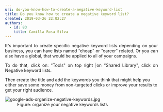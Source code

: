 ```yaml
---
uri: do-you-know-how-to-create-a-negative-keyword-list
title: Do you know how to create a negative keyword list?
created: 2019-03-26 22:02:27
authors:
  - id: 83
    title: Camilla Rosa Silva
---
```





<span class='intro'> <p style="text-align&#58;justify;">It's important to create specific negative keyword lists depending on your business, you can have lists named “cheap&quot; or “career&quot; related. Or you can also have a global, that would be applied to all of your campaigns. <br></p><p style="text-align&#58;justify;">To do that, click on&#58; “Tools&quot; on top right |on “Shared Library&quot;, click on Negative keyword lists.<br></p> </span>

<p>​Then create the title and add the keywords you think that might help you either save some money from non-targeted clicks or improve your results to get your right audience.</p><dl class="image"><dt><img src="/PublishingImages/google-ads-organize-negative-keywords.jpg" alt="google-ads-organize-negative-keywords.jpg" /></dt><dd>Figure&#58; organize your negative keywords lists​<br></dd></dl>


